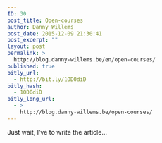 ```yaml
---
ID: 30
post_title: Open-courses
author: Danny Willems
post_date: 2015-12-09 21:30:41
post_excerpt: ""
layout: post
permalink: >
  http://blog.danny-willems.be/en/open-courses/
published: true
bitly_url:
  - http://bit.ly/1OD0diD
bitly_hash:
  - 1OD0diD
bitly_long_url:
  - >
    http://blog.danny-willems.be/open-courses/
---
```

Just wait, I’ve to write the article…